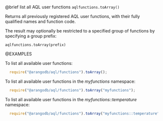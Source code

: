 

@brief list all AQL user functions
`aqlfunctions.toArray()`

Returns all previously registered AQL user functions, with their fully
qualified names and function code.

The result may optionally be restricted to a specified group of functions
by specifying a group prefix:

`aqlfunctions.toArray(prefix)`

@EXAMPLES

To list all available user functions:

```js
  require("@arangodb/aql/functions").toArray();
```

To list all available user functions in the *myfunctions* namespace:

```js
  require("@arangodb/aql/functions").toArray("myfunctions");
```

To list all available user functions in the *myfunctions::temperature* namespace:

```js
  require("@arangodb/aql/functions").toArray("myfunctions::temperature");
```

